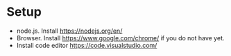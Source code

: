 # Setup
- node.js. Install https://nodejs.org/en/
- Browser. Install https://www.google.com/chrome/ if you do not have yet.
- Install code editor https://code.visualstudio.com/
